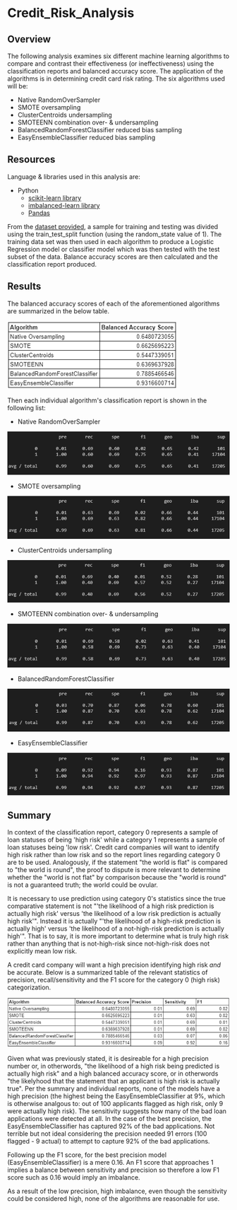# Credit_Risk_Analysis

## Overview

The following analysis examines six different machine learning algorithms to compare and contrast their effectiveness (or ineffectiveness) using the classification reports and balanced accuracy score. The application of the algorithms is in determining credit card risk rating. The six algorithms used will be:

* Native RandomOverSampler
* SMOTE oversampling
* ClusterCentroids undersampling
* SMOTEENN combination over- & undersampling
* BalancedRandomForestClassifier reduced bias sampling
* EasyEnsembleClassifier reduced bias sampling

## Resources

Language & libraries used in this analysis are:

* Python
  * [scikit-learn library](https://scikit-learn.org/stable/index.html)
  * [imbalanced-learn library](https://imbalanced-learn.org/stable/index.html)
  * [Pandas](https://pandas.pydata.org/docs/)

From the [dataset provided](LoanStats_2019Q1.csv), a sample for training and testing was divided using the train_test_split function (using the random_state value of 1). The training data set was then used in each algorithm to produce a Logistic Regression model or classifier model which was then tested with the test subset of the data. Balance accuracy scores are then calculated and the classification report produced.

## Results

The balanced accuracy scores of each of the aforementioned algorithms are summarized in the below table.

![BalancedAccuracyScores](/Resources/BalancedAccuracyScores.png)

Then each individual algorithm's classification report is shown in the following list:

* Native RandomOverSampler

![RandomOverSampler](/Resources/RandomOversampler.png)

* SMOTE oversampling

![SMOTE](/Resources/SMOTE.png)

* ClusterCentroids undersampling

![ClusterCentroids](/Resources/ClusterCentroids.png)

* SMOTEENN combination over- & undersampling

![SMOTEENN](/Resources/SMOTEENN.png)

* BalancedRandomForestClassifier

![BRFC](/Resources/BalancedRandomForestClassifier.png)

* EasyEnsembleClassifier

![EEAB](/Resources/EasyEnsembleAdaBoost.png)

## Summary

In context of the classification report, category 0 represents a sample of loan statuses of being 'high risk' while a category 1 represents a sample of loan statuses being 'low risk'. Credit card companies will want to identify high risk rather than low risk and so the report lines regarding category 0 are to be used. Analogously, if the statement "the world is flat" is compared to "the world is round", the proof to dispute is more relevant to determine whether the "world is not flat" by comparison because the "world is round" is not a guaranteed truth; the world could be ovular.

It is necessary to use prediction using category 0's statistics since the true comparative statement is not "'the likelihood of a high risk prediction is actually high risk' versus 'the likelihood of a low risk prediction is  actually high risk'". Instead it is actually "'the likelihood of a high-risk prediction is actually high' versus 'the likelihood of a not-high-risk prediction is actually high'". That is to say, it is more important to determine what is truly high risk rather than anything that is not-high-risk since not-high-risk does not explicitly mean low risk.

A credit card company will want a high precision identifying high risk *and* be accurate. Below is a summarized table of the relevant statistics of precision, recall/sensitivity and the F1 score for the category 0 (high risk) categorization.

![ReportsSummarized](/Resources/ReportsSummarized.png)

Given what was previously stated, it is desireable for a high precision number or, in otherwords, "the likelihood of a high risk being predicted is actually high risk" and a high balanced accuracy score, or in otherwords "the likelyhood that the statement that an applicant is high risk is actually true". Per the summary and individual reports, none of the models have a high precision (the highest being the EasyEnsembleClassifier at 9%, which is otherwise analgous to: out of 100 applicants flagged as high risk, only 9 were actually high risk). The sensitivity suggests how many of the bad loan applications were detected at all. In the case of the best precision, the EasyEnsembleClassifier has captured 92% of the bad applications. Not terrible but not ideal considering the precision needed 91 errors (100 flagged - 9 actual) to attempt to capture 92% of the bad applications.

Following up the F1 score, for the best precision model (EasyEnsembleClassifier) is a mere 0.16. An F1 score that approaches 1 implies a balance between sensitivity and precision so therefore a low F1 score such as 0.16 would imply an imbalance.

As a result of the low precision, high imbalance, even though the sensitivity could be considered high, none of the algorithms are reasonable for use.
